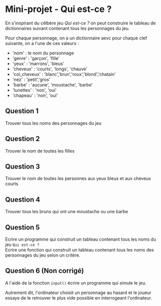# Mini-projet - Qui est-ce ?

En s'inspirant du célbère jeu *Qui est-ce ?* on peut construire le tableau de dictionnaires suivant contenant tous les personnages du jeu.

Pour chaque personnage, on a un dictionnaire aevc pour chaque clef suivante, on a l'une de ces valeurs :
* 'nom' : le nom du personnage
* 'genre' :  'garçon', 'fille'
* 'yeux' : 'marrons', 'bleus'
* 'cheveux' : 'courts', 'longs',  'chauve'
* 'col_cheveux' : 'blanc','brun','roux','blond','chatain'
* 'nez' : 'petit','gros'
* 'barbe' : 'aucune', 'moustache', 'barbe'
* 'lunettes' : 'non', 'oui'
* 'chapeau' : 'non', 'oui'

## Question 1

Trouver tous les noms des personnages du jeu

## Question 2

Trouver le nom de toutes les filles

## Question 3

Trouver le nom de toutes les personnes aux yeux bleux et aux cheveux courts

## Question 4

Trouver tous les bruns qui ont une moustache ou une barbe

## Question 5

Ecrire un programme qui construit un tableau contenant tous les noms du jeu `Qui est-ce ?`<br />
Ecrire une fonction qui construit un tableau contenant tous les noms des personnages du jeu selon un critère.

## Question 6 (Non corrigé)

A l'aide de la fonction `input()` écrire un programme qui simule le jeu.

Autrement dit, l'ordinateur choisit un personnage au hasard et le joueur essaye de le retrouver le plus vide possible en interrogeant l'ordinateur.
